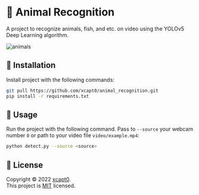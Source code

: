 # 🦁 Animal Recognition

A project to recognize animals, fish, and etc. on video using the YOLOv5 Deep Learning algorithm.

![animals](https://user-images.githubusercontent.com/70326958/153389749-8b1c7374-e6ee-423a-9540-8e71e71d18ec.gif)

## 🔑 Installation
Install project with the following commands:
```sh
git pull https://github.com/xcapt0/animal_recognition.git
pip install -r requirements.txt
```

## 🐎 Usage

Run the project with the following command. Pass to `--source` your webcam number `0` or path to your video file `video/example.mp4`:
```sh
python detect.py --source <source>
```

## 📝 License

Copyright © 2022 [xcapt0](https://github.com/xcapt0).<br />
This project is [MIT](https://github.com/xcapt0/animal_detection/blob/main/LICENSE) licensed.
